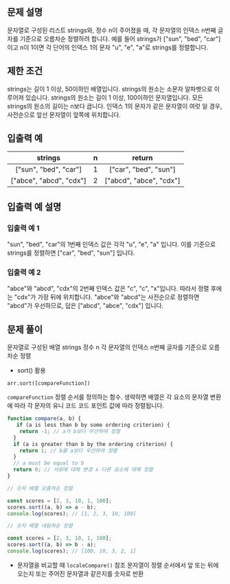## 문제 설명

문자열로 구성된 리스트 strings와, 정수 n이 주어졌을 때, 각 문자열의 인덱스 n번째 글자를 기준으로 오름차순 정렬하려 합니다. 예를 들어 strings가 ["sun", "bed", "car"]이고 n이 1이면 각 단어의 인덱스 1의 문자 "u", "e", "a"로 strings를 정렬합니다.

## 제한 조건

strings는 길이 1 이상, 50이하인 배열입니다.
strings의 원소는 소문자 알파벳으로 이루어져 있습니다.
strings의 원소는 길이 1 이상, 100이하인 문자열입니다.
모든 strings의 원소의 길이는 n보다 큽니다.
인덱스 1의 문자가 같은 문자열이 여럿 일 경우, 사전순으로 앞선 문자열이 앞쪽에 위치합니다.

## 입출력 예

|         strings         |  n  |         return          |
| :---------------------: | :-: | :---------------------: |
|  ["sun", "bed", "car"]  |  1  |  ["car", "bed", "sun"]  |
| ["abce", "abcd", "cdx"] |  2  | ["abcd", "abce", "cdx"] |

## 입출력 예 설명

### 입출력 예 1

"sun", "bed", "car"의 1번째 인덱스 값은 각각 "u", "e", "a" 입니다. 이를 기준으로 strings를 정렬하면 ["car", "bed", "sun"] 입니다.

### 입출력 예 2

"abce"와 "abcd", "cdx"의 2번째 인덱스 값은 "c", "c", "x"입니다. 따라서 정렬 후에는 "cdx"가 가장 뒤에 위치합니다. "abce"와 "abcd"는 사전순으로 정렬하면 "abcd"가 우선하므로, 답은 ["abcd", "abce", "cdx"] 입니다.

## 문제 풀이

문자열로 구성된 배열 strings
정수 n
각 문자열의 인덱스 n번째 글자를 기준으로 오름차순 정렬

- sort() 활용

`arr.sort([compareFunction])`

`compareFunction`
정렬 순서를 정의하는 함수. 생략하면 배열은 각 요소의 문자열 변환에 따라 각 문자의 유니 코드 코드 포인트 값에 따라 정렬됩니다.

```js
function compare(a, b) {
   if (a is less than b by some ordering criterion) {
    return -1; // a가 b보다 우선하여 정렬
  }
  if (a is greater than b by the ordering criterion) {
    return 1; // b를 a보다 우선하여 정렬
  }
  // a must be equal to b
  return 0; // 서로에 대해 변경 x 다른 요소에 대해 정렬
}

// 숫자 배열 오름차순 정렬

const scores = [2, 3, 10, 1, 100];
scores.sort((a, b) => a - b);
console.log(scores); // [1, 2, 3, 10, 100]

// 숫자 배열 내림차순 정렬

const scores = [2, 3, 10, 1, 100];
scores.sort((a, b) => b - a);
console.log(scores); // [100, 10, 3, 2, 1]


```

- 문자열을 비교할 때
  `localeCompare()`
  참조 문자열이 정렬 순서에서 앞 또는 뒤에 오는지 또는 주어진 문자열과 같은지를 숫자로 반환
